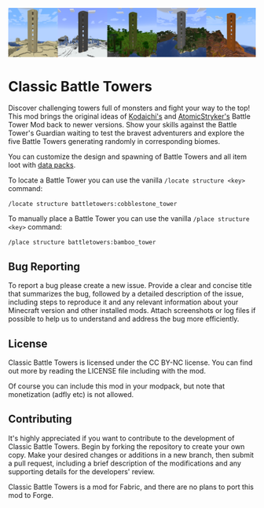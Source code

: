 ![image](https://raw.githubusercontent.com/blxckdog/ClassicBattleTowers/main/battletowers_overview.png)
# Classic Battle Towers
Discover challenging towers full of monsters and fight your way to the top! This mod brings the original ideas of [Kodaichi's](https://www.minecraftforum.net/forums/mapping-and-modding-java-edition/minecraft-mods/mods-discussion/1344868-mod-battle-towers-betav1-new-rarity-patch) and [AtomicStryker's](https://www.curseforge.com/minecraft/mc-mods/atomicstrykers-battle-towers) Battle Tower Mod back to newer versions. Show your skills against the Battle Tower's Guardian waiting to test the bravest adventurers and explore the five Battle Towers generating randomly in corresponding biomes.

You can customize the design and spawning of Battle Towers and all item loot with [data packs](https://minecraft.wiki/w/Data_pack). 

To locate a Battle Tower you can use the vanilla ```/locate structure <key>``` command:
```
/locate structure battletowers:cobblestone_tower
```

To manually place a Battle Tower you can use the vanilla ```/place structure <key>``` command:
```
/place structure battletowers:bamboo_tower
```

## Bug Reporting
To report a bug please create a new issue. Provide a clear and concise title that summarizes the bug, followed by a detailed description of the issue, including steps to reproduce it and any relevant information about your Minecraft version and other installed mods. Attach screenshots or log files if possible to help us to understand and address the bug more efficiently.

## License
Classic Battle Towers is licensed under the CC BY-NC license. You can find out more by reading the LICENSE file including with the mod.

Of course you can include this mod in your modpack, but note that monetization (adfly etc) is not allowed.

## Contributing
It's highly appreciated if you want to contribute to the development of Classic Battle Towers. Begin by forking the repository to create your own copy. Make your desired changes or additions in a new branch, then submit a pull request, including a brief description of the modifications and any supporting details for the developers' review.

Classic Battle Towers is a mod for Fabric, and there are no plans to port this mod to Forge. 

